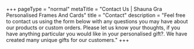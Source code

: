 +++
pageType = "normal"
metaTitle = "Contact Us | Shauna Gra Personalised Frames And Cards"
title = "Contact"
description = "Feel free to contact us using the form below with any questions you may have about our products or custom orders. Please let us know your thoughts, if you have anything particular you would like in your personalised gift?. We have created many unique gifts for our customers."
+++
